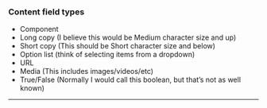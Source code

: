 
<!-- toc start --><!-- toc end -->

### Content field types

- Component
- Long copy (I believe this would be Medium character size and up)
- Short copy (This should be Short character size and below)
- Option list (think of selecting items from a dropdown)
- URL
- Media (This includes images/videos/etc)
- True/False (Normally I would call this boolean, but that’s not as well known)

---

<!-- backlinks start open="true" --><!-- backlinks end -->